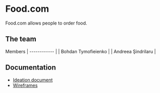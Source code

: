 # Food.com

Food.com allows people to order food.

## The team
Members 
| ------------ |
| Bohdan Tymofieienko | 
| Andreea Şindrilaru |

## Documentation
- [Ideation document](https://git.fhict.nl/I453277/wad-cb07-group-2/-/blob/master/Documentation/Ideation%20document.pdf)
- [Wireframes](https://git.fhict.nl/I453277/wad-cb07-group-2/-/blob/master/Documentation/Wireframes.pdf)
